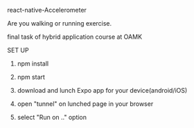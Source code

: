 react-native-Accelerometer

Are you walking or running exercise.

final task of hybrid application course at OAMK



SET UP

1. npm install

2. npm start

3. download and lunch Expo app for your device(android/iOS)

4. open "tunnel" on lunched page in your browser

5. select "Run on .." option

